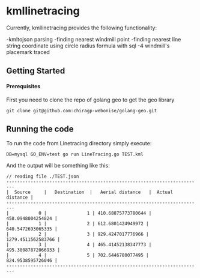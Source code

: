 # kmllinetracing

Currently,  kmllinetracing provides the following functionality:

-kmltojson parsing
-finding nearest windmill point 
-finding nearest line string coordinate using circle radius formula with sql
-4 windmill's placemark traced

## Getting Started

#### Prerequisites

First you need to clone the repo of golang geo to get the geo library

```
git clone git@github.com:chiragp-webonise/golang-geo.git
```

## Running the code

To run the code from Linetracing directory simply execute:

```
DB=mysql GO_ENV=test go run LineTracing.go TEST.kml
```

And the output will be something like this:

```
// reading file ./TEST.json
-------------------------------------------------------------------------
|  Source     |   Destination  |   Aerial distance   |  Actual distance |
-------------------------------------------------------------------------
|           0 |               1 | 410.68875773780644 | 458.0948004254824 |
|           1 |               2 | 612.6801424949972 | 640.5472693065335 |
|           2 |               3 | 929.4247017776966 | 1279.4511562583766 |
|           3 |               4 | 465.41452138347773 | 495.38087872066933 |
|           4 |               5 | 702.6446780077495 | 824.9538595726046 |
-------------------------------------------------------------------------
```


